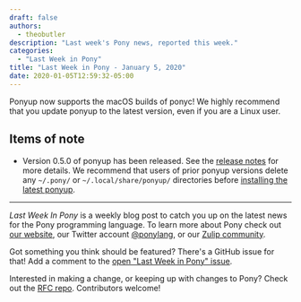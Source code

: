 ```yaml
---
draft: false
authors:
  - theobutler
description: "Last week's Pony news, reported this week."
categories:
  - "Last Week in Pony"
title: "Last Week in Pony - January 5, 2020"
date: 2020-01-05T12:59:32-05:00
---
```


Ponyup now supports the macOS builds of ponyc! We highly recommend that you update ponyup to the latest version, even if you are a Linux user.

<!-- more -->

## Items of note

- Version 0.5.0 of ponyup has been released. See the [release notes](https://github.com/ponylang/ponyup/releases/tag/0.5.0) for more details. We recommend that users of prior ponyup versions delete any `~/.pony/` or `~/.local/share/ponyup/` directories before [installing the latest ponyup](https://github.com/ponylang/ponyup#install-ponyup).

---

_Last Week In Pony_ is a weekly blog post to catch you up on the latest news for the Pony programming language. To learn more about Pony check out [our website](https://ponylang.io), our Twitter account [@ponylang](https://twitter.com/ponylang), or our [Zulip community](https://ponylang.zulipchat.com).

Got something you think should be featured? There's a GitHub issue for that! Add a comment to the [open "Last Week in Pony" issue](https://github.com/ponylang/ponylang.github.io/issues?q=is%3Aissue+is%3Aopen+label%3Alast-week-in-pony).

Interested in making a change, or keeping up with changes to Pony? Check out the [RFC repo](https://github.com/ponylang/rfcs). Contributors welcome!
